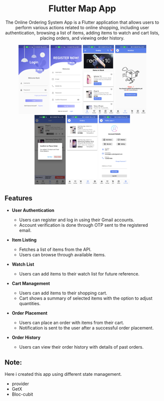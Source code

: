 <h1 align="center">Flutter Map App</h1>

<p align="center">
  The Online Ordering System App is a Flutter application that allows users to perform various actions related to online shopping, including user authentication, browsing a list of items, adding items to watch and cart lists, placing orders, and viewing order history.
</p>

<p align="center">
  <img src="assets/readme_images/login.jpg" alt="App Preview" width="20%">
  <img src="assets/readme_images/register.jpg" alt="App Preview" width="20%">
  <img src="assets/readme_images/dashboard.jpg" alt="App Preview" width="20%">
  <img src="assets/readme_images/fav.jpg" alt="App Preview" width="20%">
  <img src="assets/readme_images/cart.jpg" alt="App Preview" width="20%">
  <img src="assets/readme_images/order.jpg" alt="App Preview" width="20%">
  <img src="assets/readme_images/account.jpg" alt="App Preview" width="20%">
</p>

## Features

- **User Authentication**
    - Users can register and log in using their Gmail accounts.
    - Account verification is done through OTP sent to the registered email.

- **Item Listing**
    - Fetches a list of items from the API.
    - Users can browse through available items.

- **Watch List**
    - Users can add items to their watch list for future reference.

- **Cart Management**
    - Users can add items to their shopping cart.
    - Cart shows a summary of selected items with the option to adjust quantities.

- **Order Placement**
    - Users can place an order with items from their cart.
    - Notification is sent to the user after a successful order placement.

- **Order History**
    - Users can view their order history with details of past orders.

## Note:

 Here i created this app using different state management.
  - provider
  - GetX
  - Bloc-cubit